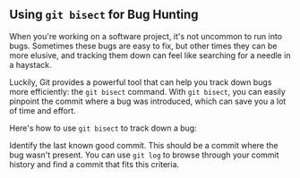 ## Using `git bisect` for Bug Hunting

When you're working on a software project, it's not uncommon to run into bugs. Sometimes these bugs are easy to fix, but other times they can be more elusive, and tracking them down can feel like searching for a needle in a haystack.

Luckily, Git provides a powerful tool that can help you track down bugs more efficiently: the `git bisect` command. With `git bisect`, you can easily pinpoint the commit where a bug was introduced, which can save you a lot of time and effort.

Here's how to use `git bisect` to track down a bug:

Identify the last known good commit. This should be a commit where the bug wasn't present. You can use `git log` to browse through your commit history and find a commit that fits this criteria.
